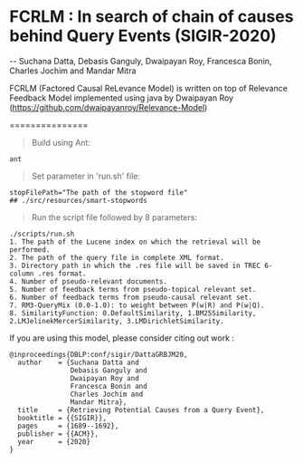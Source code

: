 # FCRLM : In search of chain of causes behind Query Events (SIGIR-2020) 
-- Suchana Datta, Debasis Ganguly, Dwaipayan Roy, Francesca Bonin, Charles Jochim and Mandar Mitra

FCRLM (Factored Causal ReLevance Model) is written on top of Relevance Feedback Model implemented using java by Dwaipayan Roy (https://github.com/dwaipayanroy/Relevance-Model)

===============

> Build using Ant:
`````
ant
`````

> Set parameter in 'run.sh' file:
`````````````````````````````````````````````
stopFilePath="The path of the stopword file" 
## ./src/resources/smart-stopwords
`````````````````````````````````````````````

> Run the script file followed by 8 parameters:
``````````````````````````````````````````````````````````````````````````````````````````
./scripts/run.sh
1. The path of the Lucene index on which the retrieval will be performed.
2. The path of the query file in complete XML format.
3. Directory path in which the .res file will be saved in TREC 6-column .res format.
4. Number of pseudo-relevant documents.
5. Number of feedback terms from pseudo-topical relevant set.
6. Number of feedback terms from pseudo-causal relevant set.
7. RM3-QueryMix (0.0-1.0): to weight between P(w|R) and P(w|Q).
8. SimilarityFunction: 0.DefaultSimilarity, 1.BM25Similarity, 2.LMJelinekMercerSimilarity, 3.LMDirichletSimilarity.
``````````````````````````````````````````````````````````````````````````````````````````

If you are using this model, please consider citing out work : 
``````````````````````````````````````````````````````````````
@inproceedings{DBLP:conf/sigir/DattaGRBJM20,
  author    = {Suchana Datta and
               Debasis Ganguly and
               Dwaipayan Roy and
               Francesca Bonin and
               Charles Jochim and
               Mandar Mitra},
  title     = {Retrieving Potential Causes from a Query Event},
  booktitle = {{SIGIR}},
  pages     = {1689--1692},
  publisher = {{ACM}},
  year      = {2020}
}
``````````````````````````````````````````````````````````````
